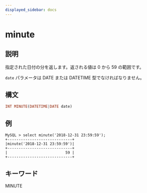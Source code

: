 ```yaml
---
displayed_sidebar: docs
---
```


# minute

## 説明

指定された日付の分を返します。返される値は 0 から 59 の範囲です。

`date` パラメータは DATE または DATETIME 型でなければなりません。

## 構文

```Haskell
INT MINUTE(DATETIME|DATE date)
```

## 例

```Plain Text
MySQL > select minute('2018-12-31 23:59:59');
+-----------------------------+
|minute('2018-12-31 23:59:59')|
+-----------------------------+
|                          59 |
+-----------------------------+
```

## キーワード

MINUTE